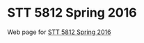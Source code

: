 # STT 5812 Spring 2016 

Web page for [STT 5812 Spring 2016](http://stat-ata-asu.github.io/STT5812CourseRepo/)
